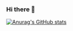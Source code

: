 ### Hi there 👋

[![Anurag's GitHub stats](https://github-readme-stats.vercel.app/api?username=Cezar04&show_icons=true&theme=radical)](https://github.com/anuraghazra/github-readme-stats)
